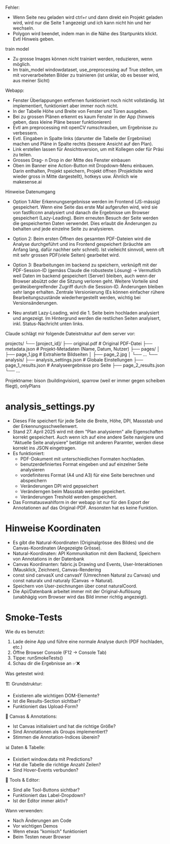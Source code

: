 Fehler:
- Wenn Seite neu geladen wird ctrl+r und dann direkt ein Projekt geladen wird, wird nur die Seite 1 angezeigt und ich kann nicht hin und her wechseln.
- Polygon wird beendet, indem man in die Nähe des Startpunkts klickt. Evtl Hinweis geben.

train model
- Zu grosse Images können nicht trainiert werden, reduzieren, wenn möglich.
- Im train_model windowdataset, use_preprocessing auf True stellen, um mit vorverarbeiteten Bilder zu trainieren (ist unklar, ob es besser wird, aus meiner Sicht)


Webapp:
- Fenster Überlappungen entfernen funktioniert noch nicht vollständig. Ist implementiert, funktioniert aber immer noch nicht. 
- In der Tabelle Höhe und Breite von Fenster und Türen ausgeben.
- Bei zu grossen Plänen erkennt es kaum Fenster in der App (hinweis geben, dass kleine Pläne besser funktionieren)
- Evtl am preprocessing mit openCV rumschrauben, um Ergebnisse zu verbessern.
- Evtl. Eingaben in Spalte links (darunter die Tabelle der Ergebniise) machen und Pläne in Spalte rechts (bessere Ansicht auf den Plan).
- Link erstellen lassen für Ansichtsversion, um mit Kollegen oder für Präsi zu teilen.
- Grosses Drag- n Drop in der Mitte des Fenster einbauen
- Oben im Banner eine Action-Button mit Dropdown-Menu einbauen. Darin enthalten, Projekt speichern, Projekt öffnen (Projektlsite wird wieder gross in Mitte dargestellt), hotkeys usw. Ähnlich wie makesense.ai

Hinweise Datenumgang
- Option 1:Aller Erkennungsergebnisse werden im Frontend (JS-mässig) gespeichert. Wenn eine Seite das erste Mal aufgerufen wird, wird sie von fastRccnn analysiert und danach die Ergebnisse um Browser gespeichert (Lazy-Leading). Beim erneuten Besuch der Seite werden die gespeicherten Daten verwendet. Dies erlaubt die Änderungen zu behalten und jede einzelne Seite zu analysieren. 
- Option 2: Beim ersten Öffnen des gesamten PDF-Dateien wird die Analyse durchgeführt und ins Frontend gespeichert (bräuchte am Anfang lang, dafür nachher sehr schnell). Ist vielleicht sinnvoll, wenn oft mit sehr grossen PDF(viele Seiten) gearbeitet wird.
- Option 3: Bearbeitungen im backend zu speichern, verknüpft mit der PDF-Session-ID (gemäss Claude die robusteste Lösung) -> Vermutlich weil Daten im backend gespeichert (Server) bleiben, auch wenn der Browser absützt oder die Sitzung verloren geht. Weitere Vorteile sind geräteübergreifender Zugriff durch die Session-ID. Änderungen bleiben sehr lange erhalten. Zentrale Versionierung (Es können einfacher rühere Bearbeitungszustände wiederhergestellt werden, wichtig bei Versionsänderungen.

- Neu anstatt Lazy-Loading, wird die 1. Seite beim hochladen analysiert und angezeigt. Im Hintergrund werden die restlichen Seiten analyisert, inkl. Status-Nachricht unten links.

Claude schlägt mir folgende Dateistruktur auf dem server vor:

projects/
  └── [project_id]/
      ├── original.pdf                 # Original PDF-Datei
      ├── metadata.json                # Projekt-Metadaten (Name, Datum, Nutzer)
      ├── pages/
      │   ├── page_1.jpg               # Extrahierte Bildseiten
      │   ├── page_2.jpg
      │   └── ...
      └── analysis/
          ├── analysis_settings.json   # Globale Einstellungen
          ├── page_1_results.json      # Analyseergebnisse pro Seite
          ├── page_2_results.json
          └── ...


Projektname: bison (buildingvision), sparrow (weil er immer gegen scheiben fliegt), onlyPlans


# analysis_settings.py
- Dieses File speichert für jede Seite die Breite, Höhe, DPI, Massstab und der Erkennungsschwellenwert.
- Stand 27. April 2025 wird mit dem "Plan analysieren" alle Eigenschaften korrekt gespeichert. Auch wenn ich auf eine andere Seite navigiere und "Aktuelle Seite analysiere" betätige mit anderen Paramter, werden diese korrekt ins JSON eingetragen. 
- Es funktioniert:
    - PDF-Dokument mit unterschiedlichen Formaten hochladen.
    - benutzerdefiniertes Format eingeben und auf einzelner Seite analysieren
    - vordefiniteres Format (A4 und A3) für eine Seite berechnen und abspeichern
    - Veränderungen DPI wird gepseichert
    - Veränderngen beim Massstab werden gepeichert.
    - Veränderungen Treshold werden gespeichert.
- Das Formatauswahlform in der webapp ist nur für den Export der Annotationen auf das Original-PDF. Ansonsten hat es keine Funktion.



# Hinweise Koordinaten
- Es gibt die Natural-Koordinaten (Originalgrösse des Bildes) und die Canvas-Koordinaten (Angezeigte Grösse).
- Natural-Koordinaten: API Kommunikation mit dem Backend, Speichern von Annotations in der Datenbank
- Canvas Koordinanten: fabric.js Drawing und Events, User-Interaktionen (Mausklick, Zeichnen), Canvas-Rendering
- const sind canvasX und canvasY (Umrechnen Natural zu Canvas) und const naturalx und naturaly (Canvas -> Natural). 
- Speichern von User-zeichnungen über const naturalCoord. 
- Die Api/Datenbank arbeitet immer mit der Original-Auflösung (unabhägig vom Browser wird das Bild immer richtig angezeigt). 


# Smoke-Tests
Wie du es benutzt:

  1. Lade deine App und führe eine normale Analyse durch (PDF hochladen, etc.)
  2. Öffne Browser Console (F12 → Console Tab)
  3. Tippe: runSmokeTests()
  4. Schau dir die Ergebnisse an ✅❌

  Was getestet wird:

  🏗️ Grundstruktur:

  - Existieren alle wichtigen DOM-Elemente?
  - Ist die Results-Section sichtbar?
  - Funktioniert das Upload-Form?

  🎨 Canvas & Annotations:

  - Ist Canvas initialisiert und hat die richtige Größe?
  - Sind Annotationen als Groups implementiert?
  - Stimmen die Annotation-Indices überein?

  📊 Daten & Tabelle:

  - Existiert window.data mit Predictions?
  - Hat die Tabelle die richtige Anzahl Zeilen?
  - Sind Hover-Events verbunden?

  🔧 Tools & Editor:

  - Sind alle Tool-Buttons sichtbar?
  - Funktioniert das Label-Dropdown?
  - Ist der Editor immer aktiv?

Wann verwenden:

  - Nach Änderungen am Code
  - Vor wichtigen Demos
  - Wenn etwas "komisch" funktioniert
  - Beim Testen neuer Browser



